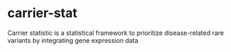 # carrier-stat
Carrier statistic is a statistical framework to prioritize disease-related rare variants by integrating gene expression data
